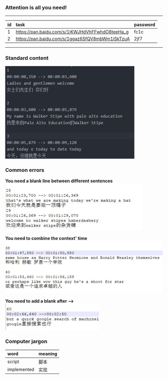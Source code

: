 ### Attention is all you need!

----------

id|task|password
:-----|:------|:-------
 1|https://pan.baidu.com/s/1jKWJHdVhFFwhdO8teeHa_g|fc1c
 2|https://pan.baidu.com/s/1ggaz6SfQV8mbWm1iSkTzuA|2jf7
----------

### Standard content
![Right fromat](/Image/right.png)

### Common errors
>  
**You need  a blank line between different sentences**  
![Error image](/Image/error1.jpg)

>  
**You need to combine the context' time**  
![Error image](/Image/error3.jpg)

> 
**You need to add a blank after -->**  
![Right image](/Image/error4.jpg)


### Computer jargon

word | meaning
:----|:---
script|脚本
implemented|实现
